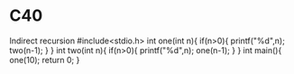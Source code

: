 # C40
Indirect recursion 
#include<stdio.h>
int one(int n){
    if(n>0){
        printf("%d",n);
        two(n-1);
    }
}
int two(int n){
    if(n>0){
            printf("%d",n);
            one(n-1);
        }
    }
    int main(){
        one(10);
        return 0;
    }
